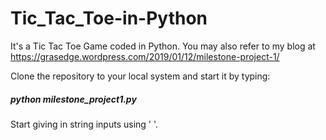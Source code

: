 # Tic_Tac_Toe-in-Python
It's a Tic Tac Toe Game coded in Python. You may also refer to my blog at https://grasedge.wordpress.com/2019/01/12/milestone-project-1/

Clone the repository to your local system and start it by typing:
##### python milestone_project1.py

Start giving in string inputs using ' '.
